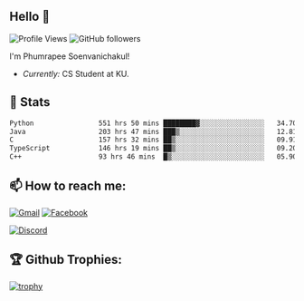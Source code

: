 
<h2>Hello 👋</h2> 

![Profile Views](https://komarev.com/ghpvc/?username=Homiez09&label=Profile%20views&color=0e75b6&style=flat)
![GitHub followers](https://img.shields.io/github/followers/HomieZ09.svg?style=social&label=Follow)


I'm Phumrapee Soenvanichakul!

- <i>Currently:</i> CS Student at KU.

<h2>👀 Stats</h2>

<!--START_SECTION:waka-->

```txt
Python                551 hrs 50 mins ████████▓░░░░░░░░░░░░░░░░   34.70 %
Java                  203 hrs 47 mins ███▒░░░░░░░░░░░░░░░░░░░░░   12.81 %
C                     157 hrs 32 mins ██▒░░░░░░░░░░░░░░░░░░░░░░   09.91 %
TypeScript            146 hrs 19 mins ██▒░░░░░░░░░░░░░░░░░░░░░░   09.20 %
C++                   93 hrs 46 mins  █▒░░░░░░░░░░░░░░░░░░░░░░░   05.90 %
```

<!--END_SECTION:waka-->

<h2>📫 How to reach me:</h2>

<a href="mailto:phumrapeesoen1@gmail.com">![Gmail](https://img.shields.io/badge/Gmail-D14836?style=for-the-badge&logo=gmail&logoColor=white)</a> 
<a href="https://web.facebook.com/phumrapee.soenvanichakul.3/">![Facebook](https://img.shields.io/badge/Facebook-4267B2?style=for-the-badge&logo=facebook&logoColor=white)</a>

<a href="https://discord.gg/EWnAEUtFVm">![Discord](https://discord.c99.nl/widget/theme-1/297740667784921089.png)</a> 

<h2>🏆 Github Trophies:</h2>

[![trophy](https://github-profile-trophy.vercel.app/?username=Homiez09&theme=discord&row=1)](https://github.com/ryo-ma/github-profile-trophy)
